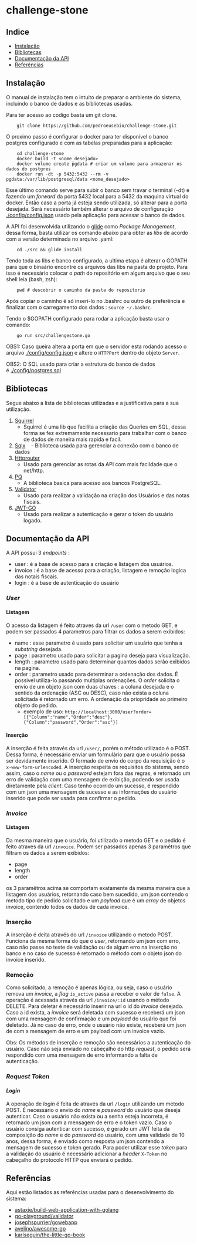 # challenge-stone


## Indice

- [Instalação](https://github.com/pedroeusebio/challenge-stone#instalação)
- [Bibliotecas](https://github.com/pedroeusebio/challenge-stone#bibliotecas)
- [Documentação da API](https://github.com/pedroeusebio/challenge-stone#documentação-da-api)
- [Referências](https://github.com/pedroeusebio/challenge-stone#referências) 

## Instalação 

O manual de instalação tem o intuito de preparar o ambiente do sistema, incluindo o banco de dados e as bibliotecas usadas.

Para ter acesso ao codigo basta um git clone.
```shell
	git clone https://github.com/pedroeusebio/challenge-stone.git
```
O proximo passo é configurar o docker para ter disponível o banco postgres configurado e com as tabelas preparadas para a aplicação:
```shell
    cd challenge-stone
    docker build -t <nome_desejado>
    docker volume create pgdata # criar um volume para armazenar os dados do postgres
    docker run -dt -p 5432:5432 --rm -v pgdata:/var/lib/postgresql/data <nome_desejado> 
```
Esse último comando serve para subir o banco sem travar o terminal (-dt) e fazendo um *forward* da porta 5432 local para a 5432 da maquina virtual do docker. Então caso a porta já esteja sendo utilizada, só alterar para a porta desejada.
Será necessário também alterar o arquivo  de configuração [./config/config.json](https://github.com/pedroeusebio/challenge-stone/blob/master/config/config.json) usado pela aplicação para acessar o banco de dados. 

A API foi desenvolvida utilizando o [glide](https://github.com/Masterminds/glide) como *Package Management*, dessa forma, basta utilizar os comando abaixo para obter as *libs* de acordo com a versão determinada no arquivo .yaml: 
```shell
    cd ./src && glide install
```

Tendo toda as libs e banco configurado, a ultima etapa é alterar o GOPATH para que o binaário encontre os arquivos das libs na pasta do projeto. Para isso é necessário colocar o *path* do repositório em algum arquivo que o seu shell leia (bash, zsh):
```shell
    pwd # descobrir o caminho da pasta do repositorio
```
Após copiar o caminho é só inserí-lo no .bashrc ou outro de preferência e finalizar com o carregamento dos dados : `source ~/.bashrc`.

Tendo o $GOPATH configurado para rodar a aplicação basta usar o comando: 
```shell
    go run src/challengestone.go
```
OBS1: Caso queira altera a porta em que o servidor esta rodando acesso o arquivo [./config/config.json](https://github.com/pedroeusebio/challenge-stone/blob/master/config/config.json) e altere o `HTTPPort` dentro do objeto `Server`.

OBS2: O SQL usado para criar a estrutura do banco de dados é [./config/postgres.sql](https://github.com/pedroeusebio/challenge-stone/blob/master/config/postgres.sql)
## Bibliotecas

Segue abaixo a lista de bibliotecas utilizadas e a justificativa para a sua utilização.
1. [Squirrel](https://github.com/Masterminds/squirrel)
    - Squirrel é uma lib que facilita a criação das Queries em SQL, dessa forma se fez extremamente necessario para trabalhar com o banco de dados de maneira mais rapida e facil.
2. [Sqlx](https://github.com/jmoiron/sqlx)
    - Biblioteca usada para gerenciar a conexão com o banco de dados
3. [Httprouter](https://github.com/julienschmidt/httprouter)
    - Usado para gerenciar as rotas da API com mais facildade que o net/http. 
4. [PQ](https://github.com/lib/pq)
    - A biblioteca basica para acesso aos bancos PostgreSQL.
5. [Validator](https://gopkg.in/go-playground/validator.v9)
    - Usado para realizar a validação na criação dos Usuários e das notas fiscais. 
6. [JWT-GO](https://github.com/dgrijalva/jwt-go)
    - Usado para realizar a autenticação e gerar o token do usuário logado.

## Documentação da API

A API possui 3 *endpoints* : 
- user : é a base de acesso para a criação e listagem dos usuários.
- invoice : é a base de acesso para a criação, listagem e remoção logica das notais fiscais.
- login : é a base de autenticação do usuário


### *User*

#### Listagem

O acesso da listagem é feito atraves da url `/user` com o metodo GET, e podem ser passados 4 parametros para filtrar os dados a serem exibidos:
- name : esse parametro é usado para solicitar um usuário que tenha a *substring* desejada. 
- page : parametro usado para solicitar a pagina deseja para visualização.
- length : parametro usado para determinar quantos dados serão exibidos na pagina.
- order : parametro usado para determinar a ordenação dos dados. É possivel utiliza-lo passando multiplas ordenações. O *order* solicita o envio de um objeto json com duas chaves : a coluna desejada e o sentido da ordenação (ASC ou DESC), caso não exista a coluna solicitada é retornado um erro. A ordenação da priopridade ao primeiro objeto do pedido.
    - exemplo de uso:
    `http://localhost:3000/user?order=[{"Column":"name","Order":"desc"},{"Column":"password","Order":"asc"}]`
    
#### Inserção

A inserção é feita através da url `/user/`, porém o método utilizado é o POST. Dessa forma, é necessário enviar um formulário para que o usuário possa ser devidamente inserido. O formado de envio do corpo da requisição é o `x-www-form-urlencoded`. A inserção respeita os requisitos do sistema, sendo assim, caso o *name* ou o *password* estejam fora das regras, é retornado um erro de validação com uma mensagem de exibição, podendo ser usada diretamente pela *client*. Caso tenho ocorrido um sucesso, é respondido com um json uma mensagem de sucesso e as informações do usuário inserido que pode ser usada para confirmar o pedido.


### *Invoice*

#### Listagem

Da mesma maneira que o usuário, foi utilizado o metodo GET e o pedido é feito atraves da url `/invoice`. Podem ser passados apenas 3 paramêtros que filtram os dados a serem exibidos:
- page
- length
- order

os 3 paramêtros acima se comportam exatamente da mesma maneira que a listagem dos usuários, retornando caso bem sucedido, um json contendo o metodo tipo de pedido solicitado e  um *payload* que é um *array* de objetos invoice, contendo todos os dados de cada invoice.

### Inserção

A inserção é deita através do url `/invoice` utilizando o metodo POST. Funciona da mesma forma do que o *user*, retornando um json com erro, caso não passe no teste de validação ou de algum erro na inserção no banco e no caso de sucesso é retornado o método com o objeto json do invoice inserido.

### Remoção

Como solicitado, a remoção é apenas lógica, ou seja, caso o usuário remova um *invoice*, a *flag* `is_active` passa a receber o valor de `false`. A operação é acessada através da url `/invoice/:id` usando o método DELETE. Para deletar é necessário inserir na url o id do *invoice* desejado. Caso a id exista, a *invoice* será deletada com sucesso e receberá um json com uma mensagem de confirmação e um *payload* do usuário que foi deletado. Já no caso de erro, onde o usuário não existe, receberá um json de com a mensagem de erro e um payload com um invoice vazio.

Obs: Os métodos de inserção e remoção são necessários a autenticação do usuário. Caso não seja enviado no cabeçalho do http *request*, o pedido será respondido com uma mensagem de erro informando a falta de autenticação.

### *Request Token*

#### *Login*

A operação de *login* é feita de através da url `/login` utilizando um metodo POST. É necessário o envio do *name* e *password* do usuário que deseja autenticar. Caso o usuário não exista ou a senha esteja incorreta, é retornado um json com a mensagem de erro e o token vazio. Caso o usuário consiga autenticar com sucesso, é gerado um JWT feita da composição do *name* e do *password* do usuário, com uma validade de 10 anos, dessa forma, é enviado como resposta um json contendo a mensagem de sucesso e token gerado. Para poder utilizar esse *token* para a validação do usuário é necessário adicionar a *header* `X-Token` no cabeçalho do protocolo HTTP que enviará o pedido.

## Referências

Aqui estão listados as referências usadas para o desenvolvimento do sistema:

- [astaxie/build-web-application-with-golang](https://github.com/astaxie/build-web-application-with-golang)
- [go-playground/validator](https://github.com/go-playground/validator)
- [josephspurrier/gowebapp](https://github.com/josephspurrier/gowebapp)
- [avelino/awesome-go](https://github.com/avelino/awesome-go)
- [karlseguin/the-little-go-book](https://github.com/karlseguin/the-little-go-book)
